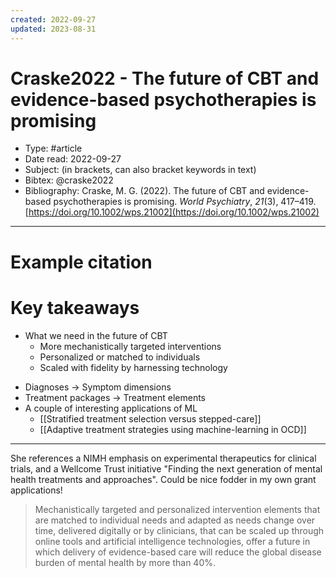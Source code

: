 ```yaml
---
created: 2022-09-27
updated: 2023-08-31
---
```

# Craske2022 - The future of CBT and evidence-based psychotherapies is promising

* Type: #article
* Date read: 2022-09-27
* Subject: (in brackets, can also bracket keywords in text)
* Bibtex: @craske2022
* Bibliography: Craske, M. G. (2022). The future of CBT and evidence-based psychotherapies is promising. _World Psychiatry_, _21_(3), 417–419. [https://doi.org/10.1002/wps.21002](https://doi.org/10.1002/wps.21002)
---
# Example citation


# Key takeaways
- What we need in the future of CBT
	- More mechanistically targeted interventions
	- Personalized or matched to individuals
	- Scaled with fidelity by harnessing technology
* Diagnoses -> Symptom dimensions
* Treatment packages -> Treatment elements
* A couple of interesting applications of ML
	* [[Stratified treatment selection versus stepped-care]]
	* [[Adaptive treatment strategies using machine-learning in OCD]]

---

She references a NIMH emphasis on experimental therapeutics for clinical trials, and a Wellcome Trust initiative "Finding the next generation of mental health treatments and approaches". Could be nice fodder in my own grant applications!

> Mechanistically targeted and personalized intervention elements that are matched to individual needs and adapted as needs change over time, delivered digitally or by clinicians, that can be scaled up through online tools and artificial intelligence technologies, offer a future in which delivery of evidence-based care will reduce the global disease burden of mental health by more than 40%.
